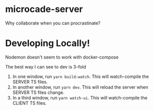 # microcade-server

Why collaborate when you can procrastinate?

# Developing Locally!

Nodemon doesn't seem to work with docker-compose

The best way I can see to dev is 3-fold

1. In one window, run `yarn build:watch`. This will watch-compile the SERVER TS files.
2. In another window, run `yarn dev`. This will reload the server when SERVER TS files change.
3. In a third window, run `yarn watch-ui`. This will watch-compile the CLIENT TS files.
